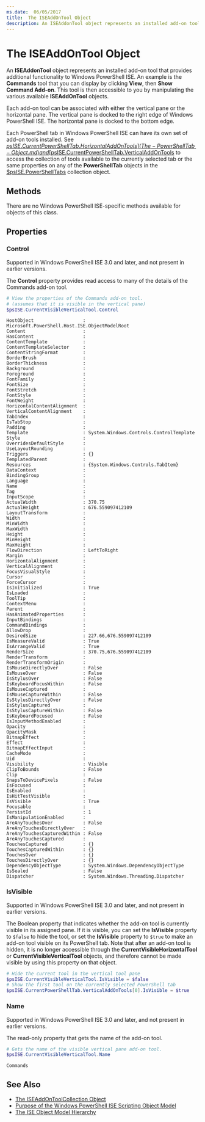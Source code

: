 ```yaml
---
ms.date:  06/05/2017
title:  The ISEAddOnTool Object
description: An ISEAddonTool object represents an installed add-on tool that provides additional functionality to Windows PowerShell ISE.
---
```


# The ISEAddOnTool Object

An **ISEAddonTool** object represents an installed add-on tool that provides additional
functionality to Windows PowerShell ISE. An example is the **Commands** tool that you can display by
clicking **View**, then **Show Command Add-on**. This tool is then accessible to you by manipulating
the various available **ISEAddOnTool** objects.

Each add-on tool can be associated with either the vertical pane or the horizontal pane. The
vertical pane is docked to the right edge of Windows PowerShell ISE. The horizontal pane is docked
to the bottom edge.

Each PowerShell tab in Windows PowerShell ISE can have its own set of add-on tools installed. See
[$psISE.CurrentPowerShellTab.HorizontalAddOnTools](The-PowerShellTab-Object.md) and
[$psISE.CurrentPowerShellTab.VerticalAddOnTools](The-PowerShellTab-Object.md) to access the
collection of tools available to the currently selected tab or the same properties on any of the
**PowerShellTab** objects in the [$psISE.PowerShellTabs](The-PowerShellTabCollection-Object.md)
collection object.

## Methods

There are no Windows PowerShell ISE-specific methods available for objects of this class.

## Properties

### Control

Supported in Windows PowerShell ISE 3.0 and later, and not present in earlier versions.

The **Control** property provides read access to many of the details of the Commands add-on tool.

```powershell
# View the properties of the Commands add-on tool.
# (assumes that it is visible in the vertical pane)
$psISE.CurrentVisibleVerticalTool.Control
```

```Output
HostObject                  : Microsoft.PowerShell.Host.ISE.ObjectModelRoot
Content                     :
HasContent                  :
ContentTemplate             :
ContentTemplateSelector     :
ContentStringFormat         :
BorderBrush                 :
BorderThickness             :
Background                  :
Foreground                  :
FontFamily                  :
FontSize                    :
FontStretch                 :
FontStyle                   :
FontWeight                  :
HorizontalContentAlignment  :
VerticalContentAlignment    :
TabIndex                    :
IsTabStop                   :
Padding                     :
Template                    : System.Windows.Controls.ControlTemplate
Style                       :
OverridesDefaultStyle       :
UseLayoutRounding           :
Triggers                    : {}
TemplatedParent             :
Resources                   : {System.Windows.Controls.TabItem}
DataContext                 :
BindingGroup                :
Language                    :
Name                        :
Tag                         :
InputScope                  :
ActualWidth                 : 370.75
ActualHeight                : 676.559097412109
LayoutTransform             :
Width                       :
MinWidth                    :
MaxWidth                    :
Height                      :
MinHeight                   :
MaxHeight                   :
FlowDirection               : LeftToRight
Margin                      :
HorizontalAlignment         :
VerticalAlignment           :
FocusVisualStyle            :
Cursor                      :
ForceCursor                 :
IsInitialized               : True
IsLoaded                    :
ToolTip                     :
ContextMenu                 :
Parent                      :
HasAnimatedProperties       :
InputBindings               :
CommandBindings             :
AllowDrop                   :
DesiredSize                 : 227.66,676.559097412109
IsMeasureValid              : True
IsArrangeValid              : True
RenderSize                  : 370.75,676.559097412109
RenderTransform             :
RenderTransformOrigin       :
IsMouseDirectlyOver         : False
IsMouseOver                 : False
IsStylusOver                : False
IsKeyboardFocusWithin       : False
IsMouseCaptured             :
IsMouseCaptureWithin        : False
IsStylusDirectlyOver        : False
IsStylusCaptured            :
IsStylusCaptureWithin       : False
IsKeyboardFocused           : False
IsInputMethodEnabled        :
Opacity                     :
OpacityMask                 :
BitmapEffect                :
Effect                      :
BitmapEffectInput           :
CacheMode                   :
Uid                         :
Visibility                  : Visible
ClipToBounds                : False
Clip                        :
SnapsToDevicePixels         : False
IsFocused                   :
IsEnabled                   :
IsHitTestVisible            :
IsVisible                   : True
Focusable                   :
PersistId                   : 1
IsManipulationEnabled       :
AreAnyTouchesOver           : False
AreAnyTouchesDirectlyOver   :
AreAnyTouchesCapturedWithin : False
AreAnyTouchesCaptured       :
TouchesCaptured             : {}
TouchesCapturedWithin       : {}
TouchesOver                 : {}
TouchesDirectlyOver         : {}
DependencyObjectType        : System.Windows.DependencyObjectType
IsSealed                    : False
Dispatcher                  : System.Windows.Threading.Dispatcher
```

### IsVisible

Supported in Windows PowerShell ISE 3.0 and later, and not present in earlier versions.

The Boolean property that indicates whether the add-on tool is currently visible in its assigned
pane. If it is visible, you can set the **IsVisible** property to `$false` to hide the tool, or set
the **IsVisible** property to `$true` to make an add-on tool visible on its PowerShell tab. Note
that after an add-on tool is hidden, it is no longer accessible through the
**CurrentVisibleHorizontalTool** or **CurrentVisibleVerticalTool** objects, and therefore cannot be
made visible by using this property on that object.

```powershell
# Hide the current tool in the vertical tool pane
$psISE.CurrentVisibleVerticalTool.IsVisible = $false
# Show the first tool on the currently selected PowerShell tab
$psISE.CurrentPowerShellTab.VerticalAddOnTools[0].IsVisible = $true
```

### Name

Supported in Windows PowerShell ISE 3.0 and later, and not present in earlier versions.

The read-only property that gets the name of the add-on tool.

```powershell
# Gets the name of the visible vertical pane add-on tool.
$psISE.CurrentVisibleVerticalTool.Name
```

```Output
Commands
```

## See Also

- [The ISEAddOnToolCollection Object](The-ISEAddOnToolCollection-Object.md)
- [Purpose of the Windows PowerShell ISE Scripting Object Model](Purpose-of-the-Windows-PowerShell-ISE-Scripting-Object-Model.md)
- [The ISE Object Model Hierarchy](The-ISE-Object-Model-Hierarchy.md)
